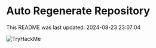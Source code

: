 # Auto Regenerate Repository

This README was last updated: 2024-08-23 23:07:04

 ![TryHackMe](https://tryhackme.com/badge/533634)